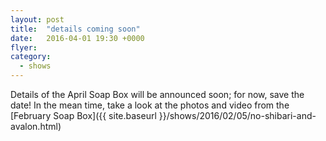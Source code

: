 ```yaml
---
layout: post
title:  "details coming soon"
date:   2016-04-01 19:30 +0000
flyer:
category:
  - shows
---
```


Details of the April Soap Box will be announced soon; for now, save the date!  In the mean time, take a look at the photos and video from the [February Soap Box]({{ site.baseurl }}/shows/2016/02/05/no-shibari-and-avalon.html)
